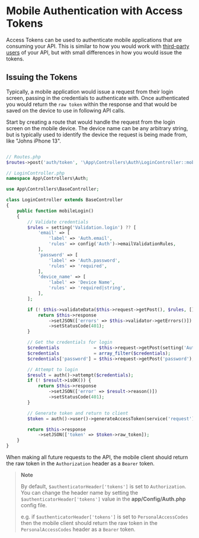 # Mobile Authentication with Access Tokens

Access Tokens can be used to authenticate mobile applications that are consuming your API. This is similar to how you would work with [third-party users](./api_tokens.md) of your API, but with small differences in how you would issue the tokens.

## Issuing the Tokens

Typically, a mobile application would issue a request from their login screen, passing in the credentials to authenticate with. Once authenticated you would return the `raw token` within the response and that would be saved on the device to use in following API calls.

Start by creating a route that would handle the request from the login screen on the mobile device. The device name can be any arbitrary string, but is typically used to identify the device the request is being made from, like "Johns iPhone 13".

```php

// Routes.php
$routes->post('auth/token', '\App\Controllers\Auth\LoginController::mobileLogin');

// LoginController.php
namespace App\Controllers\Auth;

use App\Controllers\BaseController;

class LoginController extends BaseController
{
    public function mobileLogin()
    {
        // Validate credentials
        $rules = setting('Validation.login') ?? [
            'email' => [
                'label' => 'Auth.email',
                'rules' => config('Auth')->emailValidationRules,
            ],
            'password' => [
                'label' => 'Auth.password',
                'rules' => 'required',
            ],
            'device_name' => [
                'label' => 'Device Name',
                'rules' => 'required|string',
            ],
        ];

        if (! $this->validateData($this->request->getPost(), $rules, [], config('Auth')->DBGroup)) {
            return $this->response
                ->setJSON(['errors' => $this->validator->getErrors()])
                ->setStatusCode(401);
        }

        // Get the credentials for login
        $credentials             = $this->request->getPost(setting('Auth.validFields'));
        $credentials             = array_filter($credentials);
        $credentials['password'] = $this->request->getPost('password');

        // Attempt to login
        $result = auth()->attempt($credentials);
        if (! $result->isOK()) {
            return $this->response
                ->setJSON(['error' => $result->reason()])
                ->setStatusCode(401);
        }

        // Generate token and return to client
        $token = auth()->user()->generateAccessToken(service('request')->getVar('device_name'));

        return $this->response
            ->setJSON(['token' => $token->raw_token]);
    }
}
```

When making all future requests to the API, the mobile client should return the raw token in the `Authorization` header as a `Bearer` token.

> **Note**
>
> By default, `$authenticatorHeader['tokens']` is set to `Authorization`. You can change the header name by setting the `$authenticatorHeader['tokens']` value in the **app/Config/Auth.php** config file.
>
> e.g. if `$authenticatorHeader['tokens']` is set to `PersonalAccessCodes` then the mobile client should return the raw token in the `PersonalAccessCodes` header as a `Bearer` token.
